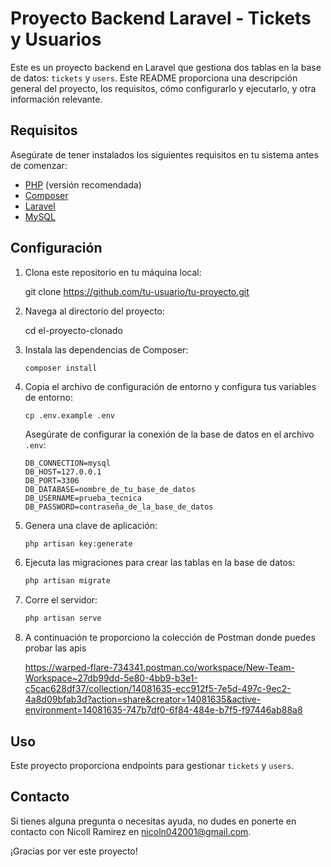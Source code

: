 # Proyecto Backend Laravel - Tickets y Usuarios

Este es un proyecto backend en Laravel que gestiona dos tablas en la base de datos: `tickets` y `users`. Este README proporciona una descripción general del proyecto, los requisitos, cómo configurarlo y ejecutarlo, y otra información relevante.

## Requisitos

Asegúrate de tener instalados los siguientes requisitos en tu sistema antes de comenzar:

- [PHP](https://www.php.net/) (versión recomendada)
- [Composer](https://getcomposer.org/)
- [Laravel](https://laravel.com/docs/installation)
- [MySQL](https://www.mysql.com/) 

## Configuración

1. Clona este repositorio en tu máquina local:

   git clone https://github.com/tu-usuario/tu-proyecto.git

2. Navega al directorio del proyecto:

   cd el-proyecto-clonado


3. Instala las dependencias de Composer:

   ```consola
   composer install
   ```

4. Copia el archivo de configuración de entorno y configura tus variables de entorno:

   ```consola
   cp .env.example .env
   ```

   Asegúrate de configurar la conexión de la base de datos en el archivo `.env`:

   ```.env
   DB_CONNECTION=mysql
   DB_HOST=127.0.0.1
   DB_PORT=3306
   DB_DATABASE=nombre_de_tu_base_de_datos
   DB_USERNAME=prueba_tecnica
   DB_PASSWORD=contraseña_de_la_base_de_datos
   ```

5. Genera una clave de aplicación:

   ```bash
   php artisan key:generate
   ```

6. Ejecuta las migraciones para crear las tablas en la base de datos:

   ```bash
   php artisan migrate
   ```

7. Corre el servidor:

   ```bash
   php artisan serve
   ```
8. A continuación te proporciono la colección de Postman donde puedes probar las apis

    https://warped-flare-734341.postman.co/workspace/New-Team-Workspace~27db99dd-5e80-4bb9-b3e1-c5cac628df37/collection/14081635-ecc912f5-7e5d-497c-9ec2-4a8d09bfab3d?action=share&creator=14081635&active-environment=14081635-747b7df0-6f84-484e-b7f5-f97446ab88a8


## Uso

Este proyecto proporciona endpoints para gestionar `tickets` y `users`.

## Contacto

Si tienes alguna pregunta o necesitas ayuda, no dudes en ponerte en contacto con Nicoll Ramirez en nicoln042001@gmail.com.

¡Gracias por ver este proyecto!

